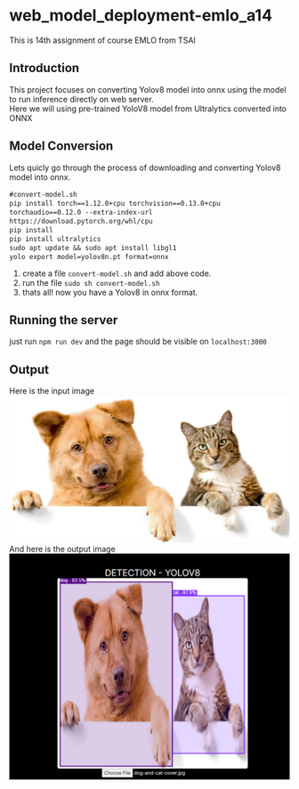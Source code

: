 # web_model_deployment-emlo_a14
This is 14th assignment of course EMLO from TSAI

## Introduction
This project focuses on converting Yolov8 model into onnx using the model to run inference directly on web server.
<br>
Here we will using pre-trained YoloV8 model from Ultralytics converted into ONNX

## Model Conversion
Lets quicly go through the process of downloading and converting Yolov8 model into onnx.

```
#convert-model.sh
pip install torch==1.12.0+cpu torchvision==0.13.0+cpu torchaudio==0.12.0 --extra-index-url https://download.pytorch.org/whl/cpu
pip install 
pip install ultralytics
sudo apt update && sudo apt install libgl1
yolo export model=yolov8n.pt format=onnx
```
1. create a file `convert-model.sh` and add above code.
2. run the file `sudo sh convert-model.sh`
3. thats all! now you have a Yolov8 in onnx format.

## Running the server
just run `npm run dev` and the page should be visible on `localhost:3000`

## Output
Here is the input image
<img src="input-img.png" alt= “” width="" height="">
<br>
And here is the output image
<img src="output-img.png" alt= “” width="" height="">